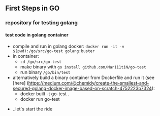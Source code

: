 ## First Steps in GO
### repository for testing golang

#### test code in golang container
+ compile and run in golang docker:
`docker run -it -v $(pwd):/go/src/go-test golang:buster`
+ in container:
  * `cd /go/src/go-test`
  * make binary with `go install github.com/Mar111tiN/go-test`
  * run binary `/go/bin/test`
+ alternatively build a binary container from Dockerfile and run it (see [here] (https://medium.com/@chemidy/create-the-smallest-and-secured-golang-docker-image-based-on-scratch-4752223b7324):
  * docker built -t go-test .
  * docker run go-test



* ..let´s start the ride